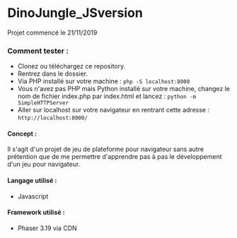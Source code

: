 # DinoJungle_JSversion
Projet commencé le 21/11/2019

### Comment tester :
* Clonez ou téléchargez ce repository.
* Rentrez dans le dossier.
* Via PHP installé sur votre machine :
```php -S localhost:8000```
* Vous n'avez pas PHP mais Python installé sur votre machine, changez le nom de fichier index.php par index.html et lancez :
```python -m SimpleHTTPServer```
* Aller sur localhost sur votre navigateur en rentrant cette adresse :
```http://localhost:8000/```


#### Concept :
Il s'agit d'un projet de jeu de plateforme pour navigateur sans autre prétention que de me permettre d'apprendre pas à
 pas le développement d'un jeu pour navigateur.


#### Langage utilisé :
* Javascript

#### Framework utilisé :
* Phaser 3.19 via CDN
